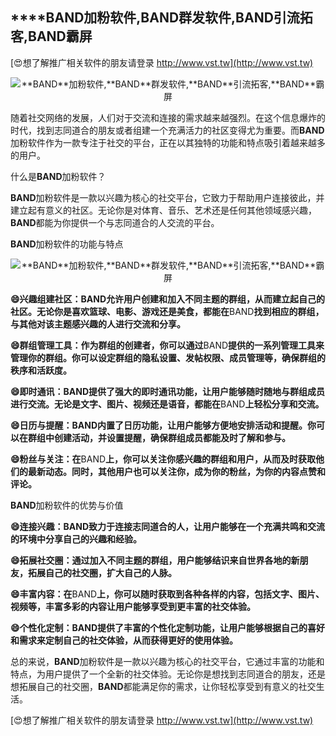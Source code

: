 ## ****BAND**加粉软件,**BAND**群发软件,**BAND**引流拓客,**BAND**霸屏**

[😍想了解推广相关软件的朋友请登录 http://www.vst.tw](http://www.vst.tw)

 <center><img src="https://vst.tw/MP4/tuiguang/png/3.png" alt="**BAND**加粉软件,**BAND**群发软件,**BAND**引流拓客,**BAND**霸屏"></center>

随着社交网络的发展，人们对于交流和连接的需求越来越强烈。在这个信息爆炸的时代，找到志同道合的朋友或者组建一个充满活力的社区变得尤为重要。而**BAND**加粉软件作为一款专注于社交的平台，正在以其独特的功能和特点吸引着越来越多的用户。

什么是**BAND**加粉软件？

**BAND**加粉软件是一款以兴趣为核心的社交平台，它致力于帮助用户连接彼此，并建立起有意义的社区。无论你是对体育、音乐、艺术还是任何其他领域感兴趣，**BAND**都能为你提供一个与志同道合的人交流的平台。

**BAND**加粉软件的功能与特点

 <center><img src="https://vst.tw/MP4/tuiguang/png/6.png" alt="**BAND**加粉软件,**BAND**群发软件,**BAND**引流拓客,**BAND**霸屏"></center>

**😄兴趣组建社区：**BAND**允许用户创建和加入不同主题的群组，从而建立起自己的社区。无论你是喜欢篮球、电影、游戏还是美食，都能在**BAND**找到相应的群组，与其他对该主题感兴趣的人进行交流和分享。**

**😄群组管理工具：作为群组的创建者，你可以通过**BAND**提供的一系列管理工具来管理你的群组。你可以设定群组的隐私设置、发帖权限、成员管理等，确保群组的秩序和活跃度。**

**😄即时通讯：**BAND**提供了强大的即时通讯功能，让用户能够随时随地与群组成员进行交流。无论是文字、图片、视频还是语音，都能在**BAND**上轻松分享和交流。**

**😄日历与提醒：**BAND**内置了日历功能，让用户能够方便地安排活动和提醒。你可以在群组中创建活动，并设置提醒，确保群组成员都能及时了解和参与。**

**😄粉丝与关注：在**BAND**上，你可以关注你感兴趣的群组和用户，从而及时获取他们的最新动态。同时，其他用户也可以关注你，成为你的粉丝，为你的内容点赞和评论。**

**BAND**加粉软件的优势与价值

**😄连接兴趣：**BAND**致力于连接志同道合的人，让用户能够在一个充满共鸣和交流的环境中分享自己的兴趣和经验。**

**😄拓展社交圈：通过加入不同主题的群组，用户能够结识来自世界各地的新朋友，拓展自己的社交圈，扩大自己的人脉。**

**😄丰富内容：在**BAND**上，你可以随时获取到各种各样的内容，包括文字、图片、视频等，丰富多彩的内容让用户能够享受到更丰富的社交体验。**

**😄个性化定制：**BAND**提供了丰富的个性化定制功能，让用户能够根据自己的喜好和需求来定制自己的社交体验，从而获得更好的使用体验。**

总的来说，**BAND**加粉软件是一款以兴趣为核心的社交平台，它通过丰富的功能和特点，为用户提供了一个全新的社交体验。无论你是想找到志同道合的朋友，还是想拓展自己的社交圈，**BAND**都能满足你的需求，让你轻松享受到有意义的社交生活。

[😍想了解推广相关软件的朋友请登录 http://www.vst.tw](http://www.vst.tw)



